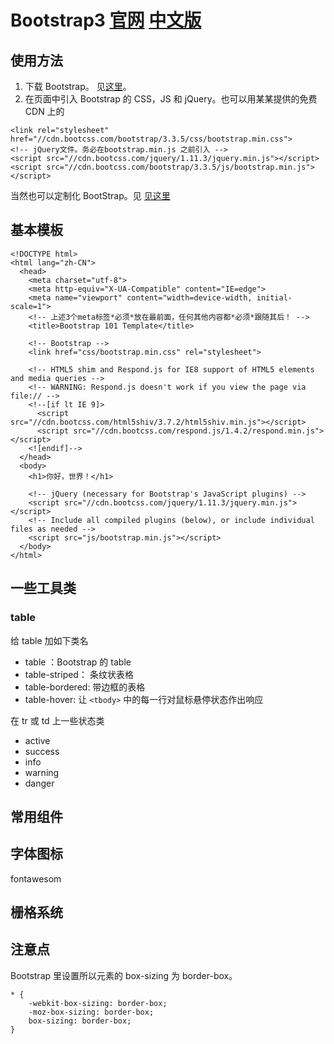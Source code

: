 # Bootstrap3 [官网](http://getbootstrap.com/) [中文版](http://v3.bootcss.com/)
## 使用方法
1. 下载 Bootstrap。 见[这里](http://v3.bootcss.com/getting-started/)。
1. 在页面中引入 Bootstrap 的 CSS，JS 和 jQuery。也可以用某某提供的免费 CDN 上的

```
<link rel="stylesheet" href="//cdn.bootcss.com/bootstrap/3.3.5/css/bootstrap.min.css">
<!-- jQuery文件。务必在bootstrap.min.js 之前引入 -->
<script src="//cdn.bootcss.com/jquery/1.11.3/jquery.min.js"></script>
<script src="//cdn.bootcss.com/bootstrap/3.3.5/js/bootstrap.min.js"></script>
```

当然也可以定制化 BootStrap。见 [见这里](http://v3.bootcss.com/customize/)

## 基本模板
```
<!DOCTYPE html>
<html lang="zh-CN">
  <head>
    <meta charset="utf-8">
    <meta http-equiv="X-UA-Compatible" content="IE=edge">
    <meta name="viewport" content="width=device-width, initial-scale=1">
    <!-- 上述3个meta标签*必须*放在最前面，任何其他内容都*必须*跟随其后！ -->
    <title>Bootstrap 101 Template</title>

    <!-- Bootstrap -->
    <link href="css/bootstrap.min.css" rel="stylesheet">

    <!-- HTML5 shim and Respond.js for IE8 support of HTML5 elements and media queries -->
    <!-- WARNING: Respond.js doesn't work if you view the page via file:// -->
    <!--[if lt IE 9]>
      <script src="//cdn.bootcss.com/html5shiv/3.7.2/html5shiv.min.js"></script>
      <script src="//cdn.bootcss.com/respond.js/1.4.2/respond.min.js"></script>
    <![endif]-->
  </head>
  <body>
    <h1>你好，世界！</h1>

    <!-- jQuery (necessary for Bootstrap's JavaScript plugins) -->
    <script src="//cdn.bootcss.com/jquery/1.11.3/jquery.min.js"></script>
    <!-- Include all compiled plugins (below), or include individual files as needed -->
    <script src="js/bootstrap.min.js"></script>
  </body>
</html>
```

## 一些工具类
### table
给 table 加如下类名
* table ：Bootstrap 的 table
* table-striped： 条纹状表格
* table-bordered: 带边框的表格
* table-hover: 让 `<tbody>` 中的每一行对鼠标悬停状态作出响应

在 tr 或 td 上一些状态类
* active
* success
* info
* warning
* danger

## 常用组件

## 字体图标
fontawesom

## 栅格系统

## 注意点
Bootstrap 里设置所以元素的 box-sizing 为 border-box。
```
* {
    -webkit-box-sizing: border-box;
    -moz-box-sizing: border-box;
    box-sizing: border-box;
}
```

